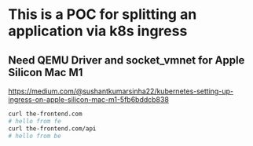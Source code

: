 # This is a POC for splitting an application via k8s ingress

## Need QEMU Driver and socket_vmnet for Apple Silicon Mac M1
https://medium.com/@sushantkumarsinha22/kubernetes-setting-up-ingress-on-apple-silicon-mac-m1-5fb6bddcb838

```sh
curl the-frontend.com
# hello from fe                                                                     
curl the-frontend.com/api
# hello from be
```